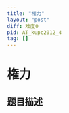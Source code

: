 ```yaml
---
title: "権力"
layout: "post"
diff: 难度0
pid: AT_kupc2012_4
tag: []
---
```


# 権力

## 题目描述

[problemUrl]: https://atcoder.jp/contests/kupc2012/tasks/kupc2012_4




